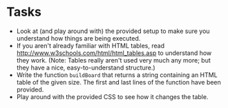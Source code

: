 # Tasks

- Look at (and play around with) the provided setup to make sure you
  understand how things are being executed.
- If you aren't already familiar with HTML tables, read
  http://www.w3schools.com/html/html_tables.asp to understand how they
  work. (Note: Tables really aren't used very much any more; but they
  have a nice, easy-to-understand structure.)
- Write the function `buildBoard` that returns a string containing an
  HTML table of the given size. The first and last lines of the
  function have been provided.
- Play around with the provided CSS to see how it changes the table.
